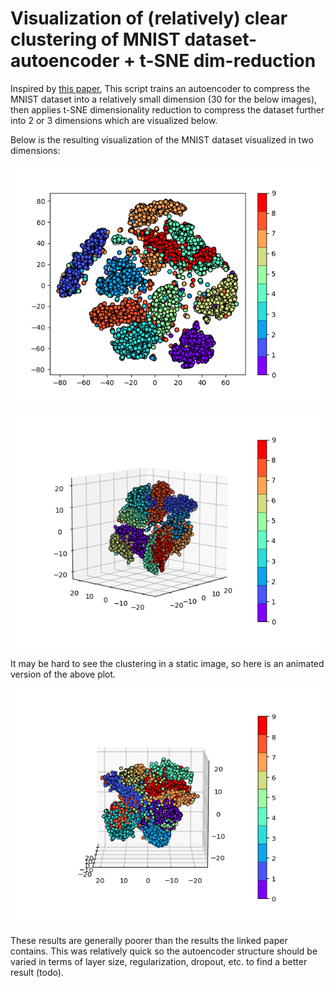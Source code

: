 # Visualization of (relatively) clear clustering of MNIST dataset- autoencoder + t-SNE dim-reduction

Inspired by [this paper](https://arxiv.org/pdf/1802.00187.pdf), This script trains an autoencoder to compress the MNIST dataset into a relatively small dimension (30 for the below images), then applies t-SNE dimensionality reduction to compress the dataset further into 2 or 3 dimensions which are visualized below.

Below is the resulting visualization of the MNIST dataset visualized in two dimensions:

![2-dim](imgs/mnist2.png)

![3-dim](imgs/mnist3.png)

It may be hard to see the clustering in a static image, so here is an animated version of the above plot.

![3-dim](imgs/mnist3.gif)

These results are generally poorer than the results the linked paper contains. This was relatively quick so the autoencoder structure should be varied in terms of layer size, regularization, dropout, etc. to find a better result (todo).

